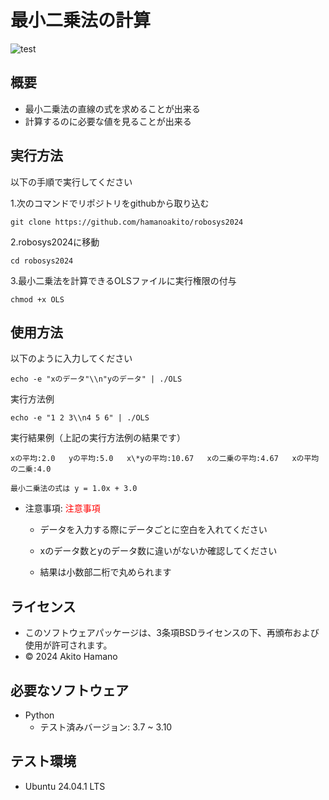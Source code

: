 # 最小二乗法の計算
![test](https://github.com/hamanoakito/robosys2024/actions/workflows/test.yml/badge.svg)


## 概要
- 最小二乗法の直線の式を求めることが出来る
- 計算するのに必要な値を見ることが出来る


## 実行方法
以下の手順で実行してください


1.次のコマンドでリポジトリをgithubから取り込む
 ```
 git clone https://github.com/hamanoakito/robosys2024
 ```

2.robosys2024に移動
 ```
 cd robosys2024
 ```

3.最小二乗法を計算できるOLSファイルに実行権限の付与
 ```
 chmod +x OLS
 ```

## 使用方法
以下のように入力してください
 ```
 echo -e "xのデータ"\\n"yのデータ" | ./OLS
 ```


実行方法例
 ```
 echo -e "1 2 3\\n4 5 6" | ./OLS
 ```


実行結果例（上記の実行方法例の結果です）
```
xの平均:2.0   yの平均:5.0   x\*yの平均:10.67   xの二乗の平均:4.67   xの平均の二乗:4.0

最小二乗法の式は y = 1.0x + 3.0
```

- 注意事項: <span style="color: red;">注意事項</span>
  - データを入力する際にデータごとに空白を入れてください

  - xのデータ数とyのデータ数に違いがないか確認してください
  
  - 結果は小数部二桁で丸められます


## ライセンス
- このソフトウェアパッケージは、3条項BSDライセンスの下、再頒布および使用が許可されます。
- © 2024 Akito Hamano


## 必要なソフトウェア
- Python 
  - テスト済みバージョン: 3.7 ~ 3.10

## テスト環境
- Ubuntu 24.04.1 LTS
